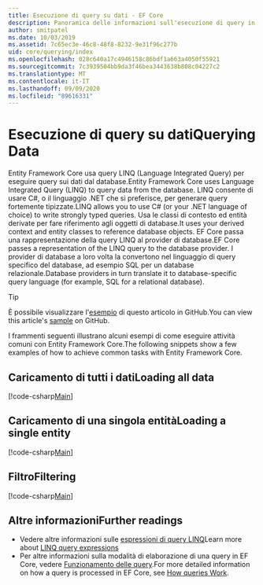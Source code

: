 ```yaml
---
title: Esecuzione di query su dati - EF Core
description: Panoramica delle informazioni sull'esecuzione di query in Entity Framework Core
author: smitpatel
ms.date: 10/03/2019
ms.assetid: 7c65ec3e-46c8-48f8-8232-9e31f96c277b
uid: core/querying/index
ms.openlocfilehash: 028c640a17c4946158c86bdf1a663a4050f55921
ms.sourcegitcommit: 7c3939504bb9da3f46bea3443638b808c04227c2
ms.translationtype: MT
ms.contentlocale: it-IT
ms.lasthandoff: 09/09/2020
ms.locfileid: "89616331"
---
```

# <a name="querying-data"></a><span data-ttu-id="2d162-103">Esecuzione di query su dati</span><span class="sxs-lookup"><span data-stu-id="2d162-103">Querying Data</span></span>

<span data-ttu-id="2d162-104">Entity Framework Core usa query LINQ (Language Integrated Query) per eseguire query sui dati dal database.</span><span class="sxs-lookup"><span data-stu-id="2d162-104">Entity Framework Core uses Language Integrated Query (LINQ) to query data from the database.</span></span> <span data-ttu-id="2d162-105">LINQ consente di usare C#, o il linguaggio .NET che si preferisce, per generare query fortemente tipizzate.</span><span class="sxs-lookup"><span data-stu-id="2d162-105">LINQ allows you to use C# (or your .NET language of choice) to write strongly typed queries.</span></span> <span data-ttu-id="2d162-106">Usa le classi di contesto ed entità derivate per fare riferimento agli oggetti di database.</span><span class="sxs-lookup"><span data-stu-id="2d162-106">It uses your derived context and entity classes to reference database objects.</span></span> <span data-ttu-id="2d162-107">EF Core passa una rappresentazione della query LINQ al provider di database.</span><span class="sxs-lookup"><span data-stu-id="2d162-107">EF Core passes a representation of the LINQ query to the database provider.</span></span> <span data-ttu-id="2d162-108">I provider di database a loro volta la convertono nel linguaggio di query specifico del database, ad esempio SQL per un database relazionale.</span><span class="sxs-lookup"><span data-stu-id="2d162-108">Database providers in turn translate it to database-specific query language (for example, SQL for a relational database).</span></span>

> [!TIP]
> <span data-ttu-id="2d162-109">È possibile visualizzare l'[esempio](https://github.com/dotnet/EntityFramework.Docs/tree/master/samples/core/Querying) di questo articolo in GitHub.</span><span class="sxs-lookup"><span data-stu-id="2d162-109">You can view this article's [sample](https://github.com/dotnet/EntityFramework.Docs/tree/master/samples/core/Querying) on GitHub.</span></span>

<span data-ttu-id="2d162-110">I frammenti seguenti illustrano alcuni esempi di come eseguire attività comuni con Entity Framework Core.</span><span class="sxs-lookup"><span data-stu-id="2d162-110">The following snippets show a few examples of how to achieve common tasks with Entity Framework Core.</span></span>

## <a name="loading-all-data"></a><span data-ttu-id="2d162-111">Caricamento di tutti i dati</span><span class="sxs-lookup"><span data-stu-id="2d162-111">Loading all data</span></span>

[!code-csharp[Main](../../../samples/core/Querying/Basics/Sample.cs#LoadingAllData)]

## <a name="loading-a-single-entity"></a><span data-ttu-id="2d162-112">Caricamento di una singola entità</span><span class="sxs-lookup"><span data-stu-id="2d162-112">Loading a single entity</span></span>

[!code-csharp[Main](../../../samples/core/Querying/Basics/Sample.cs#LoadingSingleEntity)]

## <a name="filtering"></a><span data-ttu-id="2d162-113">Filtro</span><span class="sxs-lookup"><span data-stu-id="2d162-113">Filtering</span></span>

[!code-csharp[Main](../../../samples/core/Querying/Basics/Sample.cs#Filtering)]

## <a name="further-readings"></a><span data-ttu-id="2d162-114">Altre informazioni</span><span class="sxs-lookup"><span data-stu-id="2d162-114">Further readings</span></span>

- <span data-ttu-id="2d162-115">Vedere altre informazioni sulle [espressioni di query LINQ](/dotnet/csharp/programming-guide/concepts/linq/basic-linq-query-operations)</span><span class="sxs-lookup"><span data-stu-id="2d162-115">Learn more about [LINQ query expressions](/dotnet/csharp/programming-guide/concepts/linq/basic-linq-query-operations)</span></span>
- <span data-ttu-id="2d162-116">Per altre informazioni sulla modalità di elaborazione di una query in EF Core, vedere [Funzionamento delle query](xref:core/querying/how-query-works).</span><span class="sxs-lookup"><span data-stu-id="2d162-116">For more detailed information on how a query is processed in EF Core, see [How queries Work](xref:core/querying/how-query-works).</span></span>
